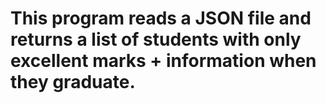 # This program reads a JSON file and returns a list of students with only excellent marks + information when they graduate.